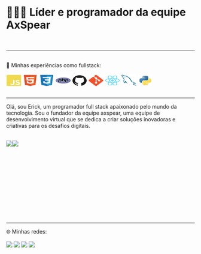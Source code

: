 
<div align="start" >
  <h1>👩🏽‍💻 Líder e programador da equipe AxSpear</h1>
</div><br>
<hr>
<div style="display: inline_block" align="start"><br>
  <span>💼 Minhas experiências como fullstack:</span><br><br>
  <img align="center" alt="JavaScript" height="30" width="40" src="https://raw.githubusercontent.com/devicons/devicon/master/icons/javascript/javascript-plain.svg">
  <img align="center" alt="HTML5" height="30" width="40" src="https://raw.githubusercontent.com/devicons/devicon/master/icons/html5/html5-original.svg">
  <img align="center" alt="CSS3" height="30" width="40" src="https://raw.githubusercontent.com/devicons/devicon/master/icons/css3/css3-original.svg">
  <img align="center" alt="PHP 8" height="30" width="40" src="https://raw.githubusercontent.com/devicons/devicon/master/icons/php/php-original.svg">
  <img align="center" alt="GitHub" height="30" width="40" src="https://raw.githubusercontent.com/devicons/devicon/master/icons/github/github-original.svg">
  <img align="center" alt="Git" height="30" width="40" src="https://raw.githubusercontent.com/devicons/devicon/master/icons/git/git-original.svg">
  <img align="center" alt="React" height="30" width="40" src="https://raw.githubusercontent.com/devicons/devicon/master/icons/react/react-original.svg">
  <img align="center" alt="MySQL" height="30" width="40" src="https://raw.githubusercontent.com/devicons/devicon/master/icons/mysql/mysql-original.svg">
  <img align="center" alt="Python" height="30" width="40" src="https://raw.githubusercontent.com/devicons/devicon/master/icons/python/python-original.svg">
</div><br>
<hr>
<p>
  Olá, sou Erick, um programador full stack apaixonado pelo mundo da tecnologia. Sou o fundador da equipe axspear, uma equipe de desenvolvimento virtual que se dedica a criar soluções   inovadoras e criativas para os desafios digitais.
</p><br>
              
<div align="start" style="display: flex">

<img height="205em" src="https://github-readme-stats.vercel.app/api?username=ericknovaes56&show_icons=true&theme=radical&include_all_commits=true&count_private=true"/>
<img height="205em" src="https://github-readme-stats.vercel.app/api/top-langs/?username=ericknovaes56&layout=compact&langs_count=7&theme=radical"/>
</div>

<hr>

<div align="start">
    <span>🌐 Minhas redes:</span><br><br>
  <a href="https://www.instagram.com/ericknovaes56/"><img src="https://img.shields.io/badge/Instagram-OOOO?style=for-the-badge&logo=instagram&logoColor=white&color=ff1e00"></a>
  <a href="https://www.behance.net/ericknovaes56"><img src="https://img.shields.io/badge/Behance-OOOO?style=for-the-badge&logo=behance&logoColor=white&color=ff1e00"></a>
  <a href="https://www.linkedin.com/in/ericknovaes56"><img src="https://img.shields.io/badge/LinkedIn-OOOO?style=for-the-badge&logo=linkedin&logoColor=white&color=ff1e00"></a>
  <a href="https://discordapp.com/users/erickgamer56"><img src="https://img.shields.io/badge/Discord-OOOO?style=for-the-badge&logo=discord&logoColor=white&color=ff1e00"></a>
</div><br>








